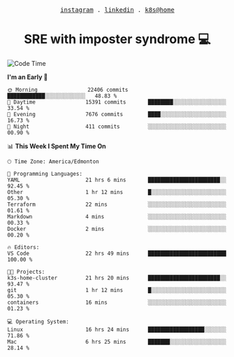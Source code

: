 <p align="center">
  <samp>
    <a href="https://www.instagram.com/lildrunkensmurf/">instagram</a> .
    <a href="https://www.linkedin.com/in/joryirving/">linkedin</a> .
    <a href="https://github.com/LilDrunkenSmurf/k3s-home-cluster">k8s@home</a>
  </samp>
</p>

<h1 align="center">
  SRE with imposter syndrome 💻
</h1>

<!--START_SECTION:waka-->
![Code Time](http://img.shields.io/badge/Code%20Time-104%20hrs%2037%20mins-blue)

**I'm an Early 🐤** 

```text
🌞 Morning                22406 commits       ████████████░░░░░░░░░░░░░   48.83 % 
🌆 Daytime                15391 commits       ████████░░░░░░░░░░░░░░░░░   33.54 % 
🌃 Evening                7676 commits        ████░░░░░░░░░░░░░░░░░░░░░   16.73 % 
🌙 Night                  411 commits         ░░░░░░░░░░░░░░░░░░░░░░░░░   00.90 % 
```


📊 **This Week I Spent My Time On** 

```text
🕑︎ Time Zone: America/Edmonton

💬 Programming Languages: 
YAML                     21 hrs 6 mins       ███████████████████████░░   92.45 % 
Other                    1 hr 12 mins        █░░░░░░░░░░░░░░░░░░░░░░░░   05.30 % 
Terraform                22 mins             ░░░░░░░░░░░░░░░░░░░░░░░░░   01.61 % 
Markdown                 4 mins              ░░░░░░░░░░░░░░░░░░░░░░░░░   00.33 % 
Docker                   2 mins              ░░░░░░░░░░░░░░░░░░░░░░░░░   00.20 % 

🔥 Editors: 
VS Code                  22 hrs 49 mins      █████████████████████████   100.00 % 

🐱‍💻 Projects: 
k3s-home-cluster         21 hrs 20 mins      ███████████████████████░░   93.47 % 
git                      1 hr 12 mins        █░░░░░░░░░░░░░░░░░░░░░░░░   05.30 % 
containers               16 mins             ░░░░░░░░░░░░░░░░░░░░░░░░░   01.23 % 

💻 Operating System: 
Linux                    16 hrs 24 mins      ██████████████████░░░░░░░   71.86 % 
Mac                      6 hrs 25 mins       ███████░░░░░░░░░░░░░░░░░░   28.14 % 
```


<!--END_SECTION:waka-->